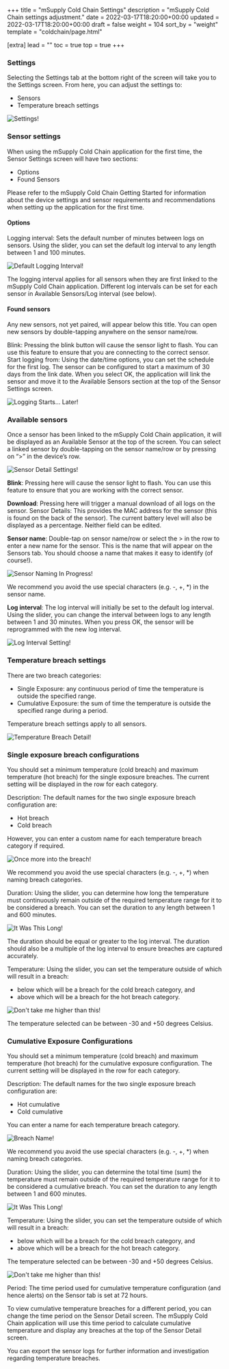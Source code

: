 +++
title = "mSupply Cold Chain Settings"
description = "mSupply Cold Chain settings adjustment."
date = 2022-03-17T18:20:00+00:00
updated = 2022-03-17T18:20:00+00:00
draft = false
weight = 104
sort_by = "weight"
template = "coldchain/page.html"

[extra]
lead = ""
toc = true
top = true
+++

### Settings

Selecting the Settings tab at the bottom right of the screen will take you to the Settings screen. From here, you can adjust the settings to:

* Sensors
* Temperature breach settings

![Settings!](images/settings.png)

### Sensor settings

When using the mSupply Cold Chain application for the first time, the Sensor Settings screen will have two sections:

* Options
* Found Sensors

Please refer to the mSupply Cold Chain Getting Started for information about the device settings and sensor requirements and recommendations when setting up the application for the first time.

#### Options

Logging interval: Sets the default number of minutes between logs on sensors. Using the slider, you can set the default log interval to any length between 1 and 100 minutes. 

![Default Logging Interval!](images/log_interval_setting.png)

The logging interval applies for all sensors when they are first linked to the mSupply Cold Chain application. Different log intervals can be set for each sensor in Available Sensors/Log interval (see below).

#### Found sensors

Any new sensors, not yet paired, will appear below this title. You can open new sensors by double-tapping anywhere on the sensor name/row.

Blink: Pressing the blink button will cause the sensor light to flash. You can use this feature to ensure that you are connecting to the correct sensor.
Start logging from: Using the date/time options, you can set the schedule for the first log. The sensor can be configured to start a maximum of 30 days from the link date. When you select OK, the application will link the sensor and move it to the Available Sensors section at the top of the Sensor Settings screen.

![Logging Starts... Later!](/coldchain/images/logging_start_date_time.png)

### Available sensors

Once a sensor has been linked to the mSupply Cold Chain application, it will be displayed as an Available Sensor at the top of the screen. You can select a linked sensor by double-tapping on the sensor name/row or by pressing on “>” in the device’s row.

![Sensor Detail Settings!](images/sensor_detail_settings.png)

**Blink**: Pressing here will cause the sensor light to flash. You can use this feature to ensure that you are working with the correct sensor.

**Download**: Pressing here will trigger a manual download of all logs on the sensor.
Sensor Details: This provides the MAC address for the sensor (this is found on the back of the sensor). The current battery level will also be displayed as a percentage. Neither field can be edited.

**Sensor name**: Double-tap on sensor name/row or select the > in the row to enter a new name for the sensor. This is the name that will appear on the Sensors tab. You should choose a name that makes it easy to identify (of course!).

![Sensor Naming In Progress!](/coldchain/images/sensor_name_entry.png)

We recommend you avoid the use special characters (e.g. -, +, \*) in the sensor name.

**Log interval**: The log interval will initially be set to the default log interval. Using the slider, you can change the interval between logs to any length between 1 and 30 minutes. When you press OK, the sensor will be reprogrammed with the new log interval.

![Log Interval Setting!](images/log_interval__individual_setting.png)

### Temperature breach settings

There are two breach categories:

* Single Exposure: any continuous period of time the temperature is outside the specified range.
* Cumulative Exposure: the sum of time the temperature is outside the specified range during a period.

Temperature breach settings apply to all sensors.

![Temperature Breach Detail!](images/temperature_breach_detail.png)

### Single exposure breach configurations

You should set a minimum temperature (cold breach) and maximum temperature (hot breach) for the single exposure breaches. The current setting will be displayed in the row for each category.

Description: The default names for the two single exposure breach configuration are:

* Hot breach
* Cold breach

However, you can enter a custom name for each temperature breach category if required.

![Once more into the breach!](images/breach_naming.png)

We recommend you avoid the use special characters (e.g. -, +, \*) when naming breach categories.

Duration: Using the slider, you can determine how long the temperature must continuously remain outside of the required temperature range for it to be considered a breach. You can set the duration to any length between 1 and 600 minutes.

![It Was This Long!](images/breach_duration.png)

The duration should be equal or greater to the log interval. The duration should also be a multiple of the log interval to ensure breaches are captured accurately.

Temperature: Using the slider, you can set the temperature outside of which will result in a breach:

* below which will be a breach for the cold breach category, and
* above which will be a breach for the hot breach category.

![Don't take me higher than this!](images/upper_breach_threshold.png)

The temperature selected can be between -30 and +50 degrees Celsius.

### Cumulative Exposure Configurations

You should set a minimum temperature (cold breach) and maximum temperature (hot breach) for the cumulative exposure configuration. The current setting will be displayed in the row for each category.

Description: The default names for the two single exposure breach configuration are:

* Hot cumulative
* Cold cumulative

You can enter a name for each temperature breach category.

![Breach Name!](images/breach_name.png)

We recommend you avoid the use special characters (e.g. -, +, \*) when naming breach categories.

Duration: Using the slider, you can determine the total time (sum) the temperature must remain outside of the required temperature range for it to be considered a cumulative breach. You can set the duration to any length between 1 and 600 minutes. 

![It Was This Long!](images/breach_duration.png)

Temperature: Using the slider, you can set the temperature outside of which will result in a breach:

* below which will be a breach for the cold breach category, and
* above which will be a breach for the hot breach category.

The temperature selected can be between -30 and +50 degrees Celsius. 

![Don't take me higher than this!](images/upper_breach_threshold.png)

Period: The time period used for cumulative temperature configuration (and hence alerts) on the Sensor tab is set at 72 hours.

To view cumulative temperature breaches for a different period, you can change the time period on the Sensor Detail screen. The mSupply Cold Chain application will use this time period to calculate cumulative temperature and display any breaches at the top of the Sensor Detail screen.

You can export the sensor logs for further information and investigation regarding temperature breaches. 